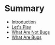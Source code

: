 # Summary

- [Introduction](./introduction.md)
- [Let's Play](./lets_play.md)
- [What Are Not Bugs](./what_are_not_bugs.md)
- [What Are Bugs](./what_are_bugs.md)
